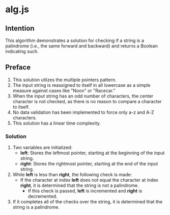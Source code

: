 # alg.js

## Intention
This algorithm demonstrates a solution for checking if a string is a palindrome (i.e., the same forward and backward) and returns a Boolean indicating such.

## Preface
1. This solution utlizes the multiple pointers pattern.
2. The input string is reassigned to itself in all lowercase as a simple measure against cases like "Noon" or "Racecar."
3. When the input string has an odd number of characters, the center character is not checked, as there is no reason to compare a character to itself.
4. No data validation has been implemented to force only a-z and A-Z characters. 
5. This solution has a linear time complexity.

### Solution
1. Two variables are initialized: 
    * **left**: Stores the leftmost pointer, starting at the beginning of the input string.
    * **right**: Stores the rightmost pointer, starting at the end of the input string.
2. While **left** is less than **right**, the following check is made:
    * If the character at index **left** does not equal the character at index **right**, it is determined that the string is not a palindrome.
        * If this check is passed, **left** is incremented and **right** is decremented.
3. If it completes all of the checks over the string, it is determined that the string is a palindrome.